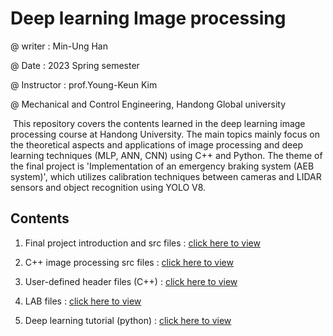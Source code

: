 # Deep learning Image processing

@ writer : Min-Ung Han

@ Date : 2023 Spring semester

@ Instructor : prof.Young-Keun Kim

@ Mechanical and Control Engineering, Handong Global university



​		This repository covers the contents learned in the deep learning image processing course at Handong University. The main topics mainly focus on the theoretical aspects and applications of image processing and deep learning techniques (MLP, ANN, CNN) using C++ and Python. The theme of the final project is 'Implementation of an emergency braking system (AEB system)', which utilizes calibration techniques between cameras and LIDAR sensors and object recognition using YOLO V8.



## Contents

1. Final project introduction and src files : [click here to view](https://github.com/HanMinung/DLIP/tree/main/FinalProject)

   

2. C++ image processing src files : [click here to view](https://github.com/HanMinung/DLIP/tree/main/ImageProcessing_Tutorial)

   

3. User-defined header files (C++) : [click here to view](https://github.com/HanMinung/DLIP/tree/main/Include)

   

4. LAB files : [click here to view](https://github.com/HanMinung/DLIP/tree/main/Lab)

   

5. Deep learning tutorial (python) : [click here to view](https://github.com/HanMinung/DLIP/tree/main/DeepLearning_Tutorial)
